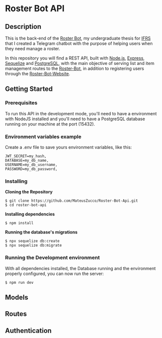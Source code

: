 # Roster Bot API

 ## Description
  This is the back-end of the [Roster Bot](https://github.com/MateusZucco/Roster-Bot), my undergraduate thesis for [IFRS](https://ifrs.edu.br/) that I created a Telegram chatbot with the purpose of helping users when they need manage a roster.
  
  In this repository you will find a REST API, built with [Node.js](https://nodejs.org/en/), [Express](https://expressjs.com/), [Sequelize](https://sequelize.org/) and [PostgreSQL](https://www.postgresql.org/), with the main objective of serving list and item management routes to the [Roster-Bot](https://github.com/MateusZucco/Roster-Bot), in addition to registering users through the [Roster-Bot-Website](https://github.com/MateusZucco/Roster-Bot-Website).
  
## Getting Started

### Prerequisites

To run this API in the development mode, you'll need to have a environment with NodeJS installed and you'll need to have a PostgreSQL database running on your machine at the port (15432).

### Environment variables example
Create a .env file to save yours environment variables, like this:
```
JWT_SECRET=my_hash,
DATABASE=my_db_name,
USERNAME=my_db_username,
PASSWORD=my_db_password,
```

### Installing

**Cloning the Repository**

```
$ git clone https://github.com/MateusZucco/Roster-Bot-Api.git
$ cd roster-bot-api
```

**Installing dependencies**

```
$ npm install
```
**Running the database's migrations**

```
$ npx sequelize db:create
$ npx sequelize db:migrate
```

### Running the Development environment

With all dependencies installed, the Database running and the environment properly configured, you can now run the server:

```
$ npm run dev
```

## Models

## Routes

## Authentication
